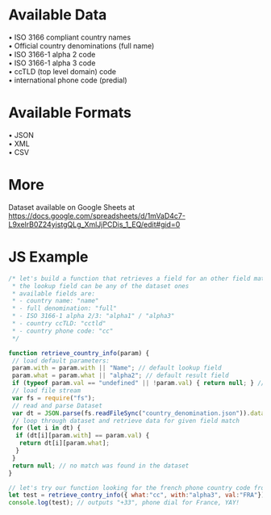 # Available Data
 • ISO 3166 compliant country names<br>
 • Official country denominations (full name)<br>
 • ISO 3166-1 alpha 2 code<br>
 • ISO 3166-1 alpha 3 code<br>
 • ccTLD (top level domain) code<br>
 • international phone code (predial)<br>

# Available Formats
 • JSON<br>
 • XML<br>
 • CSV<br>

# More
Dataset available on Google Sheets at<br>
https://docs.google.com/spreadsheets/d/1mVaD4c7-L9xelrB0Z24yistgQLg_XmlJjPCDis_1_EQ/edit#gid=0

# JS Example
```javascript
/* let's build a function that retrieves a field for an other field match.
 * the lookup field can be any of the dataset ones
 * available fields are:
 * - country name: "name"
 * - full denomination: "full"
 * - ISO 3166-1 alpha 2/3: "alpha1" / "alpha3"
 * - country ccTLD: "cctld"
 * - country phone code: "cc"
 */

function retrieve_country_info(param) {
 // load default parameters:
 param.with = param.with || "Name"; // default lookup field
 param.what = param.what || "alpha2"; // default result field
 if (typeof param.val == "undefined" || !param.val) { return null; } // return if no lookup value was passed
 // load file stream
 var fs = require("fs");
 // read and parse Dataset
 var dt = JSON.parse(fs.readFileSync("country_denomination.json")).data;
 // loop through dataset and retrieve data for given field match
 for (let i in dt) {
  if (dt[i][param.with] == param.val) {
   return dt[i][param.what];
  }
 }
 return null; // no match was found in the dataset
}

// let's try our function looking for the french phone country code from its ISO 3166-1 alpha-3 code:
let test = retrieve_contry_info({ what:"cc", with:"alpha3", val:"FRA"});
console.log(test); // outputs "+33", phone dial for France, YAY!
```
